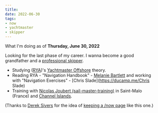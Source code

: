 ```yaml
---
title: 
date: 2022-06-30
tags:
- now
- yachtmaster
- skipper
---
```


What I'm doing as of **Thursday, June 30, 2022**

Looking for the last phase of my career. I wanna become a good grandfather and a [professional skipper](https://ducamp.me/Sea_captain#Skipper).

- Studying ([RYA](https://ducamp.me/RYA))'s [Yachtmaster Offshore](https://ducamp.me/Yachtmaster) theory.
- Reading RYA - "Navigation Handbook" - [Melanie Bartlett](https://ducamp.me/Melanie_Bartlett) and working with "Navigation Exercises" - [Chris Slade](https://ducamp.me/Chris Slade)
- Training with [Nicolas Joubert (sail-master-training)](https://sail-master-training.com) in Saint-Malo (France) and [Channel Islands](https://ducamp.me/Channel_Islands).

(Thanks to [Derek Sivers](https://sive.rs/) for the idea of [keeping a /now page](https://nownownow.com/about) like this one.)
